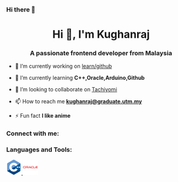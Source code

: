 ### Hi there 👋
<h1 align="center">Hi 👋, I'm Kughanraj</h1>
<h3 align="center">A passionate frontend developer from Malaysia</h3>

- 🔭 I’m currently working on [learn/github](https://github.com/drshahizan/learn-github)

- 🌱 I’m currently learning **C++,Oracle,Arduino,Github**

- 👯 I’m looking to collaborate on [Tachiyomi](https://github.com/tachiyomiorg)

- 📫 How to reach me **kughanraj@graduate.utm.my**

- ⚡ Fun fact **I like anime**

<h3 align="left">Connect with me:</h3>
<p align="left">
</p>

<h3 align="left">Languages and Tools:</h3>
<p align="left"> <a href="https://www.w3schools.com/cpp/" target="_blank" rel="noreferrer"> <img src="https://raw.githubusercontent.com/devicons/devicon/master/icons/cplusplus/cplusplus-original.svg" alt="cplusplus" width="40" height="40"/> </a> <a href="https://www.oracle.com/" target="_blank" rel="noreferrer"> <img src="https://raw.githubusercontent.com/devicons/devicon/master/icons/oracle/oracle-original.svg" alt="oracle" width="40" height="40"/> </a> </p>


<!--
**Kughanraj/Kughanraj** is a ✨ _special_ ✨ repository because its `README.md` (this file) appears on your GitHub profile.

Here are some ideas to get you started:

- 🔭 I’m currently working on ...
- 🌱 I’m currently learning ...
- 👯 I’m looking to collaborate on ...
- 🤔 I’m looking for help with ...
- 💬 Ask me about ...
- 📫 How to reach me: ...
- 😄 Pronouns: ...
- ⚡ Fun fact: ...
-->
